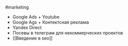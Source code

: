 #marketing 


- Google Ads + Youtube 
- Google Ags + Контектсная реклама
- Yandex Direct 
- Посевы в телеграм для некоммерческих проектов
- [[Введение в seo]]